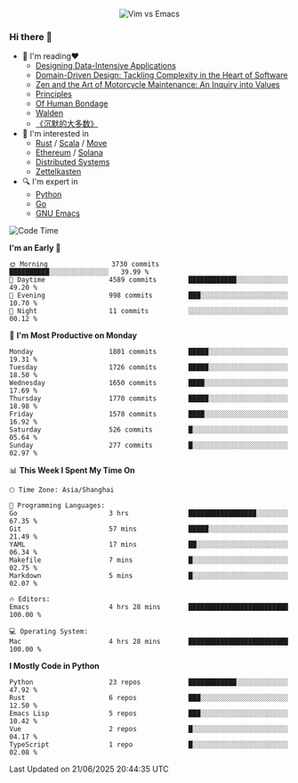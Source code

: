 <p align="center">
    <img src="https://gist.githubusercontent.com/coldnight/e696baffb094e71c96cb302118878eae/raw/40ea5053a6f66cc65f90f437e4173497da225958/banner.gif" alt="Vim vs Emacs" />
</p>

### Hi there 👋

- 📖 I'm reading❤️
    + [Designing Data-Intensive Applications](https://www.oreilly.com/library/view/designing-data-intensive-applications/9781491903063/)
    + [Domain-Driven Design: Tackling Complexity in the Heart of Software](https://www.dddcommunity.org/book/evans_2003/)
    + [Zen and the Art of Motorcycle Maintenance: An Inquiry into Values](https://en.wikipedia.org/wiki/Zen_and_the_Art_of_Motorcycle_Maintenance)
    + [Principles](https://www.principles.com/)
    + [Of Human Bondage](https://en.wikipedia.org/wiki/Of_Human_Bondage)
    + [Walden](https://en.wikipedia.org/wiki/Walden)
    + [《沉默的大多数》](https://en.wikipedia.org/wiki/Silent_majority)
- 🌱 I'm interested in
    + [Rust](https://www.rust-lang.org/) / [Scala](https://www.scala-lang.org/) / [Move](https://github.com/move-language/move/)
    + [Ethereum](https://ethereum.org/en/) / [Solana](https://solana.com/)
	+ [Distributed Systems](https://www.linuxzen.com/notes/topics/20200320174417_%E5%88%86%E5%B8%83%E5%BC%8F/)
	+ [Zettelkasten](https://www.linuxzen.com/notes/notes/20220120080920-slip_box/)
- 🔍 I'm expert in
    + [Python](https://www.python.org/)
    + [Go](https://go.dev/)
    + [GNU Emacs](https://www.gnu.org/software/emacs/)

<!--START_SECTION:waka-->
![Code Time](http://img.shields.io/badge/Code%20Time-3%2C274%20hrs%2048%20mins-blue)

**I'm an Early 🐤** 

```text
🌞 Morning                3730 commits        ██████████░░░░░░░░░░░░░░░   39.99 % 
🌆 Daytime                4589 commits        ████████████░░░░░░░░░░░░░   49.20 % 
🌃 Evening                998 commits         ███░░░░░░░░░░░░░░░░░░░░░░   10.70 % 
🌙 Night                  11 commits          ░░░░░░░░░░░░░░░░░░░░░░░░░   00.12 % 
```
📅 **I'm Most Productive on Monday** 

```text
Monday                   1801 commits        █████░░░░░░░░░░░░░░░░░░░░   19.31 % 
Tuesday                  1726 commits        █████░░░░░░░░░░░░░░░░░░░░   18.50 % 
Wednesday                1650 commits        ████░░░░░░░░░░░░░░░░░░░░░   17.69 % 
Thursday                 1770 commits        █████░░░░░░░░░░░░░░░░░░░░   18.98 % 
Friday                   1578 commits        ████░░░░░░░░░░░░░░░░░░░░░   16.92 % 
Saturday                 526 commits         █░░░░░░░░░░░░░░░░░░░░░░░░   05.64 % 
Sunday                   277 commits         █░░░░░░░░░░░░░░░░░░░░░░░░   02.97 % 
```


📊 **This Week I Spent My Time On** 

```text
🕑︎ Time Zone: Asia/Shanghai

💬 Programming Languages: 
Go                       3 hrs               █████████████████░░░░░░░░   67.35 % 
Git                      57 mins             █████░░░░░░░░░░░░░░░░░░░░   21.49 % 
YAML                     17 mins             ██░░░░░░░░░░░░░░░░░░░░░░░   06.34 % 
Makefile                 7 mins              █░░░░░░░░░░░░░░░░░░░░░░░░   02.75 % 
Markdown                 5 mins              █░░░░░░░░░░░░░░░░░░░░░░░░   02.07 % 

🔥 Editors: 
Emacs                    4 hrs 28 mins       █████████████████████████   100.00 % 

💻 Operating System: 
Mac                      4 hrs 28 mins       █████████████████████████   100.00 % 
```

**I Mostly Code in Python** 

```text
Python                   23 repos            ████████████░░░░░░░░░░░░░   47.92 % 
Rust                     6 repos             ███░░░░░░░░░░░░░░░░░░░░░░   12.50 % 
Emacs Lisp               5 repos             ███░░░░░░░░░░░░░░░░░░░░░░   10.42 % 
Vue                      2 repos             █░░░░░░░░░░░░░░░░░░░░░░░░   04.17 % 
TypeScript               1 repo              █░░░░░░░░░░░░░░░░░░░░░░░░   02.08 % 
```




 Last Updated on 21/06/2025 20:44:35 UTC
<!--END_SECTION:waka-->
